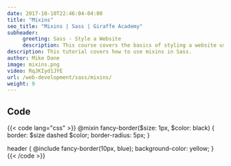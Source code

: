 ```yaml
---
date: 2017-10-10T22:46:04-04:00
title: "Mixins"
seo_title: "Mixins | Sass | Giraffe Academy"
subheader:
     greeting: Sass - Style a Website
     description: This course covers the basics of styling a website using Sass. Work your way through the videos and we'll teach you everything you need to know to style a basic website!
description: This tutorial covers how to use mixins in Sass.
author: Mike Dane
image: mixins.png
video: RqJKIyd1JYE
url: /web-development/sass/mixins/
weight: 9
---
```


## Code

{{< code lang="css" >}}
@mixin fancy-border($size: 1px, $color: black) {
     border: $size dashed $color;
     border-radius: 5px;
}

header {
     @include fancy-border(10px, blue);
     background-color: yellow;
}
{{< /code >}}